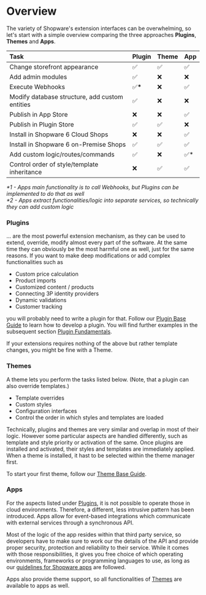 # Overview

The variety of Shopware's extension interfaces can be overwhelming, so let's start with a simple overview comparing the three approaches **Plugins**, **Themes** and **Apps**. 

| Task | Plugin | Theme | App |
| :--- | :--- | :--- | :--- |
| Change storefront appearance | ✅ | ✅ | ✅ |
| Add admin modules | ✅ | ❌ | ❌ |
| Execute Webhooks | ✅**\*** | ❌ | ✅ |
| Modify database structure, add custom entities | ✅ | ❌ | ❌ |
| Publish in App Store | ❌ | ❌ | ✅ |
| Publish in Plugin Store | ✅ | ✅ | ❌ |
| Install in Shopware 6 Cloud Shops | ❌ | ❌ | ✅ |
| Install in Shopware 6 on-Premise Shops | ✅ | ✅ | ✅ |
| Add custom logic/routes/commands | ✅ | ❌ | ✅\* |
| Control order of style/template inheritance | ❌ | ✅ | ✅ |

_\*1 - Apps main functionality is to call Webhooks, but Plugins can be implemented to do that as well  
\*2 - Apps extract functionalities/logic into separate services, so technically they can add custom logic_

### Plugins

... are the most powerful extension mechanism, as they can be used to extend, override, modify almost every part of the software. At the same time they can obviously be the most harmful one as well, just for the same reasons. If you want to make deep modifications or add complex functionalities such as

* Custom price calculation
* Product imports
* Customized content / products
* Connecting 3P identity providers
* Dynamic validations
* Customer tracking

you will probably need to write a plugin for that. Follow our [Plugin Base Guide](plugins/plugin-base-guide.md) to learn how to develop a plugin. You will find further examples in the subsequent section [Plugin Fundamentals](plugins/plugin-fundamentals/).

If your extensions requires nothing of the above but rather template changes, you might be fine with a Theme.

### **Themes**

A theme lets you perform the tasks listed below. \(Note, that a plugin can also override templates.\)

* Template overrides
* Custom styles
* Configuration interfaces
* Control the order in which styles and templates are loaded

Technically, plugins and themes are very similar and overlap in most of their logic. However some particular aspects are handled differently, such as template and style priority or activation of the same. Once plugins are installed and activated, their styles and templates are immediately applied. When a theme is installed, it hast to be selected within the theme manager first.

To start your first theme, follow our [Theme Base Guide](./themes/theme-base-guide.md).

### Apps

For the aspects listed under [Plugins](overview.md#plugins), it is not possible to operate those in cloud environments. Therefore, a different, less intrusive pattern has been introduced. Apps allow for event-based integrations which communicate with external services through a synchronous API.

Most of the logic of the app resides within that third party service, so developers have to make sure to work our the details of the API and provide proper security, protection and reliability to their service. While it comes with those responsibilities, it gives you free choice of which operating environments, frameworks or programming languages to use, as long as our [guidelines for Shopware apps](apps/app-base-guide.md) are followed.

Apps also provide theme support, so all functionalities of [Themes](overview.md#themes) are available to apps as well.

